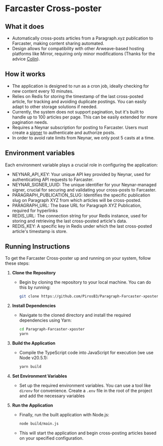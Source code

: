 # Farcaster Cross-poster

## What it does
- Automatically cross-posts articles from a Paragraph.xyz publication to Farcaster, making content sharing automated.
- Design allows for compatibility with other Arweave-based hosting platforms like Mirror, requiring only minor modifications (Thanks for the advice [Colin](https://warpcast.com/colin/0xe6a4b3ad)).

## How it works
- The application is designed to run as a cron job, ideally checking for new content every 10 minutes.
- Relies on Redis for storing the timestamp of the last cross-posted article, for tracking and avoiding duplicate postings. You can easily adapt to other storage solutions if needed.
- Currently, the system does not support pagination, but it's built to handle up to 100 articles per page. This can be easily extended for more pagination needs.
- Requires a Neynar subscription for posting to Farcaster. Users must create a [signer](https://docs.neynar.com/docs/write-to-farcaster-with-neynar-managed-signers) to authenticate and authorize posts.
- In order to avoid rate limits from Neynar, we only post 5 casts at a time.

## Environment variables

Each environment variable plays a crucial role in configuring the application:

- NEYNAR_API_KEY: Your unique API key provided by Neynar, used for authenticating API requests to Farcaster.
- NEYNAR_SIGNER_UUID: The unique identifier for your Neynar-managed signer, crucial for securing and validating your cross-posts to Farcaster.
- PARAGRAPH_PUBLICATION_SLUG: Identifies the specific publication slug on Paragraph XYZ from which articles will be cross-posted.
- PARAGRAPH_URL: The base URL for Paragraph XYZ Publication, required for hyperlinks
- REDIS_URL: The connection string for your Redis instance, used for storing and retrieving the last cross-posted article's data.
- REDIS_KEY: A specific key in Redis under which the last cross-posted article's timestamp is store.


## Running Instructions

To get the Farcaster Cross-poster up and running on your system, follow these steps:

1. **Clone the Repository**
   - Begin by cloning the repository to your local machine. You can do this by running:
     ```bash
     git clone https://github.com/PirosB3/Paragraph-Farcaster-xposter.git
     ```

2. **Install Dependencies**
   - Navigate to the cloned directory and install the required dependencies using Yarn:
     ```bash
     cd Paragraph-Farcaster-xposter
     yarn
     ```

3. **Build the Application**
   - Compile the TypeScript code into JavaScript for execution (we use Node v20.5.1):
     ```bash
     yarn build
     ```

4. **Set Environment Variables**
   - Set up the required environment variables. You can use a tool like `direnv` for convenience. Create a `.env` file in the root of the project and add the necessary variables

5. **Run the Application**
   - Finally, run the built application with Node.js:
     ```bash
     node build/main.js
     ```
   - This will start the application and begin cross-posting articles based on your specified configuration.
